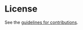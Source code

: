 # License

See the
[guidelines for contributions](https://github.com/samuel-lucas6/draft-lucas-balloon-hashing/blob/main/CONTRIBUTING.md).
